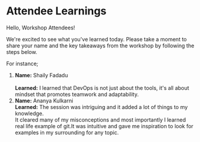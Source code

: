 # Attendee Learnings

Hello, Workshop Attendees!

We're excited to see what you've learned today. Please take a moment to share your name and the key takeaways from the workshop by following the steps below.

For instance; 
1. **Name:** Shaily Fadadu <br>          
   **Learned:**  I learned that DevOps is not just about the tools, it's all about mindset that promotes teamwork and adaptability.
2. **Name:** Ananya Kulkarni<br>
   **Learned:** The session was intriguing and it added a lot of things to my knowledge.<br>
                It cleared many of my misconceptions and most importantly I learned real life example of git.It was intuitive and gave me inspiration to look for examples in my surrounding for any topic.<br>